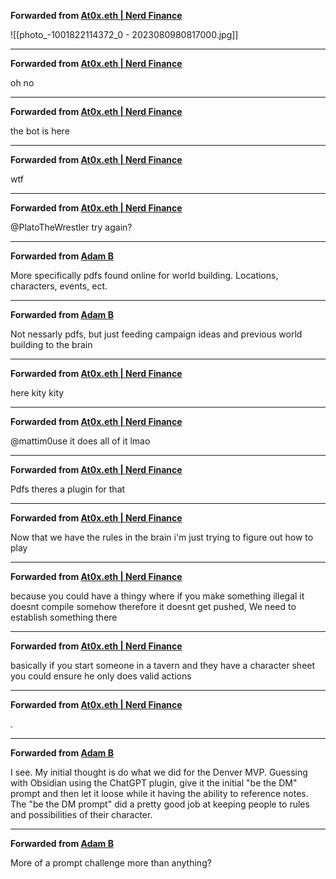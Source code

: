 **Forwarded from [At0x.eth | Nerd Finance](https://t.me/At0xNQ)**

![[photo_-1001822114372_0 - 2023080980817000.jpg]]



***

**Forwarded from [At0x.eth | Nerd Finance](https://t.me/At0xNQ)**

oh no

***

**Forwarded from [At0x.eth | Nerd Finance](https://t.me/At0xNQ)**

the bot is here

***

**Forwarded from [At0x.eth | Nerd Finance](https://t.me/At0xNQ)**

wtf

***

**Forwarded from [At0x.eth | Nerd Finance](https://t.me/At0xNQ)**

@PlatoTheWrestler try again?

***

**Forwarded from [Adam B](https://t.me/PlatoTheWrestler)**

More specifically pdfs found online for world building. Locations, characters, events, ect.

***

**Forwarded from [Adam B](https://t.me/PlatoTheWrestler)**

Not nessarly pdfs, but just feeding campaign ideas and previous world building to the brain

***

**Forwarded from [At0x.eth | Nerd Finance](https://t.me/At0xNQ)**

here kity kity

***

**Forwarded from [At0x.eth | Nerd Finance](https://t.me/At0xNQ)**

@mattim0use it does all of it lmao

***

**Forwarded from [At0x.eth | Nerd Finance](https://t.me/At0xNQ)**

Pdfs theres a plugin for that

***

**Forwarded from [At0x.eth | Nerd Finance](https://t.me/At0xNQ)**

Now that we have the rules in the brain i'm just trying to figure out how to play

***

**Forwarded from [At0x.eth | Nerd Finance](https://t.me/At0xNQ)**

because you could have a thingy where if you make something illegal it doesnt compile somehow therefore it doesnt get pushed, We need to establish something there

***

**Forwarded from [At0x.eth | Nerd Finance](https://t.me/At0xNQ)**

basically if you start someone in a tavern and they have a character sheet you could ensure he only does valid actions

***

**Forwarded from [At0x.eth | Nerd Finance](https://t.me/At0xNQ)**

.

***

**Forwarded from [Adam B](https://t.me/PlatoTheWrestler)**

I see. My initial thought is do what we did for the Denver MVP. Guessing with Obsidian using the ChatGPT plugin, give it the initial "be the DM" prompt and then let it loose while it having the ability to reference notes. The "be the DM prompt" did a pretty good job at keeping people to rules and possibilities of their character.

***

**Forwarded from [Adam B](https://t.me/PlatoTheWrestler)**

More of a prompt challenge more than anything?
